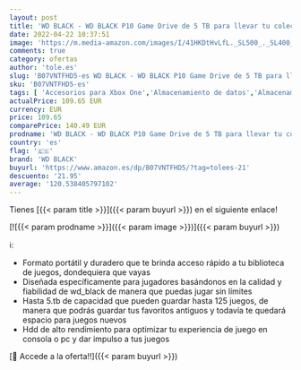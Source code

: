 ```yaml
---
layout: post
title: 'WD BLACK - WD BLACK P10 Game Drive de 5 TB para llevar tu colección de juegos de PC/Mac o PlayStation allí donde vayas'
date: 2022-04-22 10:37:51
image: 'https://m.media-amazon.com/images/I/41HKDtHvLfL._SL500_._SL400_.jpg'
comments: true
category: ofertas
author: 'tole.es'
slug: 'B07VNTFHD5-es WD BLACK - WD BLACK P10 Game Drive de 5 TB para llevar tu...'
sku: 'B07VNTFHD5-es'
tags: [ 'Accesorios para Xbox One','Almacenamiento de datos','Almacenamiento de datos externo','Discos duros externos','Hardware y juegos para Xbox One','Informática','Videojuegos','playstation','wd black','🇪🇸', ]
actualPrice: 109.65 EUR
currency: EUR
price: 109.65
comparePrice: 140.49 EUR
prodname: 'WD BLACK - WD BLACK P10 Game Drive de 5 TB para llevar tu colección de juegos de PC/Mac o PlayStation allí donde vayas'
country: 'es'
flag: '🇪🇸'
brand: 'WD BLACK'
buyurl: 'https://www.amazon.es/dp/B07VNTFHD5/?tag=tolees-21'
descuento: '21.95'
average: '120.538405797102'
---
```


Tienes [{{< param title >}}]({{< param buyurl >}}) en el siguiente enlace!

[![{{< param prodname >}}]({{< param image >}})]({{< param buyurl >}})

ℹ️:

- Formato portátil y duradero que te brinda acceso rápido a tu biblioteca de juegos, dondequiera que vayas
- Diseñada específicamente para jugadores basándonos en la calidad y fiabilidad de wd_black de manera que puedas jugar sin límites
- Hasta 5.tb de capacidad que pueden guardar hasta 125 juegos, de manera que podrás guardar tus favoritos antiguos y todavía te quedará espacio para juegos nuevos
- Hdd de alto rendimiento para optimizar tu experiencia de juego en consola o pc y dar impulso a tus juegos

[🛒 Accede a la oferta!!]({{< param buyurl >}})
